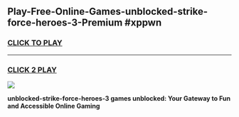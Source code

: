 
## Play-Free-Online-Games-unblocked-strike-force-heroes-3-Premium #xppwn
<h3>
<a href="https://premium.freeplayer.one?title=unblocked-strike-force-heroes-3&ref=8M">CLICK TO PLAY</a></h3>
<hr>

<h3>
<a href="https://premium.freeplayer.one?title=unblocked-strike-force-heroes-3&ref=8M">CLICK 2 PLAY</a>
  
</h3>

<a href="https://premium.freeplayer.one?title=unblocked-strike-force-heroes-3&ref=8M"><img src="https://clearcache.store/games.png"></a>


**unblocked-strike-force-heroes-3 games unblocked: Your Gateway to Fun and Accessible Online Gaming**

